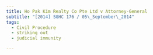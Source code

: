 ```yaml
---
title: Ho Pak Kim Realty Co Pte Ltd v Attorney-General 
subtitle: "[2014] SGHC 176 / 05\_September\_2014"
tags:
  - Civil Procedure
  - striking out
  - judicial immunity

---
```


